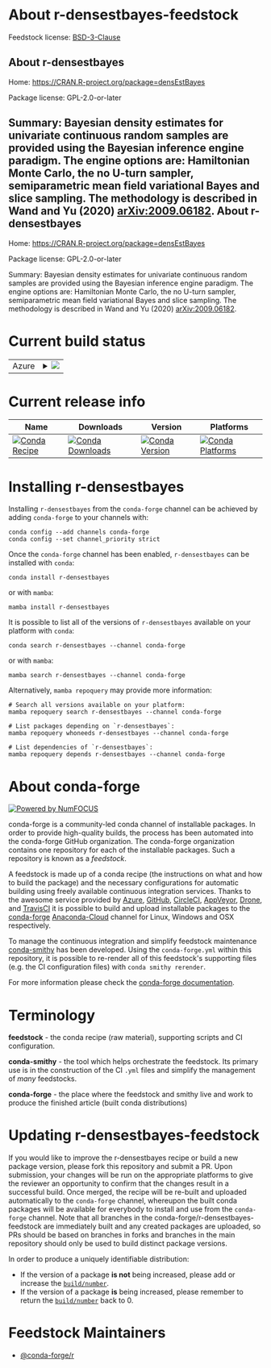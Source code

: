 About r-densestbayes-feedstock
==============================

Feedstock license: [BSD-3-Clause](https://github.com/conda-forge/r-densestbayes-feedstock/blob/main/LICENSE.txt)

About r-densestbayes
--------------------

Home: https://CRAN.R-project.org/package=densEstBayes

Package license: GPL-2.0-or-later

Summary: Bayesian density estimates for univariate continuous random samples are provided using the Bayesian inference engine paradigm. The engine options are: Hamiltonian Monte Carlo, the no U-turn sampler, semiparametric mean field variational Bayes and slice sampling. The methodology is described in Wand and Yu (2020) <arXiv:2009.06182>.
About r-densestbayes
--------------------

Home: https://CRAN.R-project.org/package=densEstBayes

Package license: GPL-2.0-or-later

Summary: Bayesian density estimates for univariate continuous random samples are provided using the Bayesian inference engine paradigm. The engine options are: Hamiltonian Monte Carlo, the no U-turn sampler, semiparametric mean field variational Bayes and slice sampling. The methodology is described in Wand and Yu (2020) <arXiv:2009.06182>.

Current build status
====================


<table>
    
  <tr>
    <td>Azure</td>
    <td>
      <details>
        <summary>
          <a href="https://dev.azure.com/conda-forge/feedstock-builds/_build/latest?definitionId=16157&branchName=main">
            <img src="https://dev.azure.com/conda-forge/feedstock-builds/_apis/build/status/r-densestbayes-feedstock?branchName=main">
          </a>
        </summary>
        <table>
          <thead><tr><th>Variant</th><th>Status</th></tr></thead>
          <tbody><tr>
              <td>linux_64_r_base4.2</td>
              <td>
                <a href="https://dev.azure.com/conda-forge/feedstock-builds/_build/latest?definitionId=16157&branchName=main">
                  <img src="https://dev.azure.com/conda-forge/feedstock-builds/_apis/build/status/r-densestbayes-feedstock?branchName=main&jobName=linux&configuration=linux%20linux_64_r_base4.2" alt="variant">
                </a>
              </td>
            </tr><tr>
              <td>linux_64_r_base4.3</td>
              <td>
                <a href="https://dev.azure.com/conda-forge/feedstock-builds/_build/latest?definitionId=16157&branchName=main">
                  <img src="https://dev.azure.com/conda-forge/feedstock-builds/_apis/build/status/r-densestbayes-feedstock?branchName=main&jobName=linux&configuration=linux%20linux_64_r_base4.3" alt="variant">
                </a>
              </td>
            </tr><tr>
              <td>osx_64_r_base4.2</td>
              <td>
                <a href="https://dev.azure.com/conda-forge/feedstock-builds/_build/latest?definitionId=16157&branchName=main">
                  <img src="https://dev.azure.com/conda-forge/feedstock-builds/_apis/build/status/r-densestbayes-feedstock?branchName=main&jobName=osx&configuration=osx%20osx_64_r_base4.2" alt="variant">
                </a>
              </td>
            </tr><tr>
              <td>osx_64_r_base4.3</td>
              <td>
                <a href="https://dev.azure.com/conda-forge/feedstock-builds/_build/latest?definitionId=16157&branchName=main">
                  <img src="https://dev.azure.com/conda-forge/feedstock-builds/_apis/build/status/r-densestbayes-feedstock?branchName=main&jobName=osx&configuration=osx%20osx_64_r_base4.3" alt="variant">
                </a>
              </td>
            </tr><tr>
              <td>win_64</td>
              <td>
                <a href="https://dev.azure.com/conda-forge/feedstock-builds/_build/latest?definitionId=16157&branchName=main">
                  <img src="https://dev.azure.com/conda-forge/feedstock-builds/_apis/build/status/r-densestbayes-feedstock?branchName=main&jobName=win&configuration=win%20win_64_" alt="variant">
                </a>
              </td>
            </tr>
          </tbody>
        </table>
      </details>
    </td>
  </tr>
</table>

Current release info
====================

| Name | Downloads | Version | Platforms |
| --- | --- | --- | --- |
| [![Conda Recipe](https://img.shields.io/badge/recipe-r--densestbayes-green.svg)](https://anaconda.org/conda-forge/r-densestbayes) | [![Conda Downloads](https://img.shields.io/conda/dn/conda-forge/r-densestbayes.svg)](https://anaconda.org/conda-forge/r-densestbayes) | [![Conda Version](https://img.shields.io/conda/vn/conda-forge/r-densestbayes.svg)](https://anaconda.org/conda-forge/r-densestbayes) | [![Conda Platforms](https://img.shields.io/conda/pn/conda-forge/r-densestbayes.svg)](https://anaconda.org/conda-forge/r-densestbayes) |

Installing r-densestbayes
=========================

Installing `r-densestbayes` from the `conda-forge` channel can be achieved by adding `conda-forge` to your channels with:

```
conda config --add channels conda-forge
conda config --set channel_priority strict
```

Once the `conda-forge` channel has been enabled, `r-densestbayes` can be installed with `conda`:

```
conda install r-densestbayes
```

or with `mamba`:

```
mamba install r-densestbayes
```

It is possible to list all of the versions of `r-densestbayes` available on your platform with `conda`:

```
conda search r-densestbayes --channel conda-forge
```

or with `mamba`:

```
mamba search r-densestbayes --channel conda-forge
```

Alternatively, `mamba repoquery` may provide more information:

```
# Search all versions available on your platform:
mamba repoquery search r-densestbayes --channel conda-forge

# List packages depending on `r-densestbayes`:
mamba repoquery whoneeds r-densestbayes --channel conda-forge

# List dependencies of `r-densestbayes`:
mamba repoquery depends r-densestbayes --channel conda-forge
```


About conda-forge
=================

[![Powered by
NumFOCUS](https://img.shields.io/badge/powered%20by-NumFOCUS-orange.svg?style=flat&colorA=E1523D&colorB=007D8A)](https://numfocus.org)

conda-forge is a community-led conda channel of installable packages.
In order to provide high-quality builds, the process has been automated into the
conda-forge GitHub organization. The conda-forge organization contains one repository
for each of the installable packages. Such a repository is known as a *feedstock*.

A feedstock is made up of a conda recipe (the instructions on what and how to build
the package) and the necessary configurations for automatic building using freely
available continuous integration services. Thanks to the awesome service provided by
[Azure](https://azure.microsoft.com/en-us/services/devops/), [GitHub](https://github.com/),
[CircleCI](https://circleci.com/), [AppVeyor](https://www.appveyor.com/),
[Drone](https://cloud.drone.io/welcome), and [TravisCI](https://travis-ci.com/)
it is possible to build and upload installable packages to the
[conda-forge](https://anaconda.org/conda-forge) [Anaconda-Cloud](https://anaconda.org/)
channel for Linux, Windows and OSX respectively.

To manage the continuous integration and simplify feedstock maintenance
[conda-smithy](https://github.com/conda-forge/conda-smithy) has been developed.
Using the ``conda-forge.yml`` within this repository, it is possible to re-render all of
this feedstock's supporting files (e.g. the CI configuration files) with ``conda smithy rerender``.

For more information please check the [conda-forge documentation](https://conda-forge.org/docs/).

Terminology
===========

**feedstock** - the conda recipe (raw material), supporting scripts and CI configuration.

**conda-smithy** - the tool which helps orchestrate the feedstock.
                   Its primary use is in the construction of the CI ``.yml`` files
                   and simplify the management of *many* feedstocks.

**conda-forge** - the place where the feedstock and smithy live and work to
                  produce the finished article (built conda distributions)


Updating r-densestbayes-feedstock
=================================

If you would like to improve the r-densestbayes recipe or build a new
package version, please fork this repository and submit a PR. Upon submission,
your changes will be run on the appropriate platforms to give the reviewer an
opportunity to confirm that the changes result in a successful build. Once
merged, the recipe will be re-built and uploaded automatically to the
`conda-forge` channel, whereupon the built conda packages will be available for
everybody to install and use from the `conda-forge` channel.
Note that all branches in the conda-forge/r-densestbayes-feedstock are
immediately built and any created packages are uploaded, so PRs should be based
on branches in forks and branches in the main repository should only be used to
build distinct package versions.

In order to produce a uniquely identifiable distribution:
 * If the version of a package **is not** being increased, please add or increase
   the [``build/number``](https://docs.conda.io/projects/conda-build/en/latest/resources/define-metadata.html#build-number-and-string).
 * If the version of a package **is** being increased, please remember to return
   the [``build/number``](https://docs.conda.io/projects/conda-build/en/latest/resources/define-metadata.html#build-number-and-string)
   back to 0.

Feedstock Maintainers
=====================

* [@conda-forge/r](https://github.com/conda-forge/r/)

